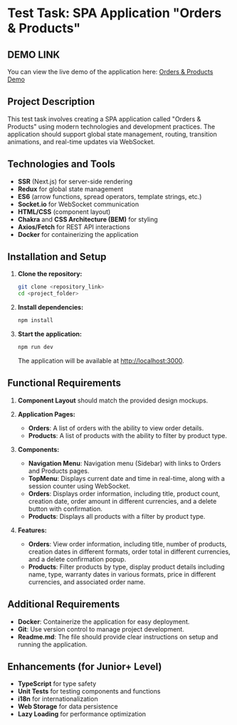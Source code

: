# Test Task: SPA Application "Orders & Products"

## DEMO LINK

You can view the live demo of the application here: [Orders & Products Demo](https://orders-and-products-app-ztbg-bnztmqwek-rodionsavs-projects.vercel.app/)

## Project Description

This test task involves creating a SPA application called "Orders & Products" using modern technologies and development practices. The application should support global state management, routing, transition animations, and real-time updates via WebSocket.

## Technologies and Tools

- **SSR** (Next.js) for server-side rendering
- **Redux** for global state management
- **ES6** (arrow functions, spread operators, template strings, etc.)
- **Socket.io** for WebSocket communication
- **HTML/CSS** (component layout)
- **Chakra** and **CSS Architecture (BEM)** for styling
- **Axios/Fetch** for REST API interactions
- **Docker** for containerizing the application

## Installation and Setup

1. **Clone the repository:**

    ```bash
    git clone <repository_link>
    cd <project_folder>
    ```

2. **Install dependencies:**

    ```bash
    npm install
    ```

3. **Start the application:**

    ```bash
    npm run dev
    ```

    The application will be available at [http://localhost:3000](http://localhost:3000).

## Functional Requirements

1. **Component Layout** should match the provided design mockups.

2. **Application Pages:**
    - **Orders**: A list of orders with the ability to view order details.
    - **Products**: A list of products with the ability to filter by product type.

3. **Components:**
    - **Navigation Menu**: Navigation menu (Sidebar) with links to Orders and Products pages.
    - **TopMenu**: Displays current date and time in real-time, along with a session counter using WebSocket.
    - **Orders**: Displays order information, including title, product count, creation date, order amount in different currencies, and a delete button with confirmation.
    - **Products**: Displays all products with a filter by product type.

4. **Features:**
    - **Orders**: View order information, including title, number of products, creation dates in different formats, order total in different currencies, and a delete confirmation popup.
    - **Products**: Filter products by type, display product details including name, type, warranty dates in various formats, price in different currencies, and associated order name.

## Additional Requirements

- **Docker**: Containerize the application for easy deployment.
- **Git**: Use version control to manage project development.
- **Readme.md**: The file should provide clear instructions on setup and running the application.

## Enhancements (for Junior+ Level)

- **TypeScript** for type safety
- **Unit Tests** for testing components and functions
- **i18n** for internationalization
- **Web Storage** for data persistence
- **Lazy Loading** for performance optimization


